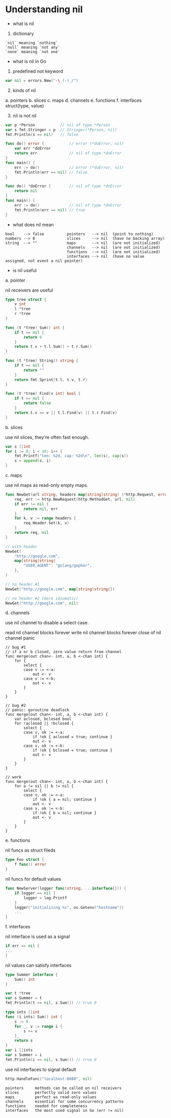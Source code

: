 # Understanding nil

- what is nil

1. dictionary

```text
`nil` meaning `nothing`
`null` meaning `not any`
`none` meaning `not one`
```

- what is nil in Go

1. predefined not keyword

```go
var nil = errors.New("-\_(-)_/")
```

2. kinds of nil

a. pointers
b. slices
c. maps
d. channels
e. functions
f. interfaces struct(type, value)

3. nil is not nil

```go
var p *Person           // nil of type *Person
var s fmt.Stringer = p  // Stringer(*Person, nil)
fmt.Println(s == nil)   // false
```

```go
func do() error {           // error (*doError, nil)
    var err *doError
    return err              // nil of type *doError
}
func main() {
    err := do()             // error (*doError, nil)
    fmt.Println(err == nil) // false
}
```

```go
func do() *doError {        // nil of type *doError
    return nil
}
func main() {
    err := do()             // nil of type *doError
    fmt.Println(err == nil) // true
}
```

- what does nil mean

```text
bool    --> false          pointers   --> nil  (point to nothing)
numbers --> 0              slices     --> nil  (have no backing array)
string  --> ""             maps       --> nil  (are not initialized)
                           channels   --> nil  (are not initialized)
                           functions  --> nil  (are not initialized)
                           interfaces --> nil  (have no value assigned, not event a nil pointer)
```

- is nil useful

a. pointer

nil receivers are useful

```go
type tree struct {
    v int
    l *tree
    r *tree
}

func (t *tree) Sum() int {
    if t == nil {
        return 0
    }
    return t.v + t.l.Sum() + t.r.Sum()
}

func (t *tree) String() string {
    if t == nil {
        return ""
    }
    return fmt.Sprint(t.l, t.v, t.r)
}

func (t *tree) Find(v int) bool {
    if t == nil {
        return false
    }
    return t.v == v || t.l.Find(v) || t.r.Find(v)
}
```

b. slices

use nil slices, they're often fast enough.

```go
var s []int
for i := 0; i < 10; i++ {
    fmt.Printf("len: %2d, cap: %2d\n", len(s), cap(s))
    s = append(s, i)
}
```

c. maps

use nil maps as read-only empty maps.

```go
func NewGet(url string, headers map[string]string) (*http.Request, error) {
    req, err := http.NewRequest(http.MethodGet, url, nil)
    if err != nil {
        return nil, err
    }
    for k, v := range headers {
        req.Header.Set(k, v)
    }
    return req, nil
}

// with header
NewGet(
    "http://google.com",
    map[string]string{
        "USER_AGENT": "golang/gopher",
    },
)

// no header #1
NewGet("http://google.com", map[string]string{})

// no header #2 (more idiomatic)
NewGet("http://google.com", nil)
```

d. channels

use nil channel to disable a select case.

  read nil channel blocks forever
  write nil channel blocks forever
  close of nil channel panic

```
// bug #1
// if a or b closed, zero value return from channel
func merge(out chan<- int, a, b <-chan int) {
    for {
        select {
        case v := <-a:
            out <- v
        case v := <-b:
            out <- v
        }
    }
}

// bug #2
// panic: goroutine deadlock
func merge(out chan<- int, a, b <-chan int) {
    var aclosed, bclosed bool
    for !aclosed || !bclosed {
        select {
        case v, ok := <-a:
            if !ok { aclosed = true; continue }
            out <- v
        case v, ok := <-b:
            if !ok { bclosed = true; continue }
            out <- v
        }
    }
}

// work
func merge(out chan<- int, a, b <-chan int) {
    for a != nil || b != nil {
        select {
        case v, ok := <-a:
            if !ok { a = nil; continue }
            out <- v
        case v, ok := <-b:
            if !ok { b = nil; continue }
            out <- v
        }
    }
}
```

e. functions

nil funcs as struct fileds

```go
type Foo struct {
    f func() error
}
```

nil funcs for default values

```go
func NewServer(logger func(string, ...interface{})) {
    if logger == nil {
        logger = log.Printf
    }
    logger("initializing %s", os.Getenv("hostname"))
    ...
}
```

f. interfaces

nil interface is used as a signal

```go
if err == nil {
...
}
```

nil values can satisfy interfaces

```go
type Summer interface {
    Sum() int
}

var t *tree
var s Summer = t
fmt.Println(t == nil, s.Sum()) // true 0

type ints []int
func (i ints) Sum() int {
    s := 0
    for _, v := range i {
        s += v
    }_
    return s
}
var i []ints
var s Summer = i
fmt.Println(i == nil, s.Sum()) // true 0
```

use nil interfaces to signal default

```go
http.HandleFunc("localhost:8080", nil)
```

```text
pointers     methods can be called on nil receivers
slices       perfectly valid zero values
maps         perfect as read-only values
channels     essential for some concurrency patterns
functions    needed for completeness
interfaces   the most used signal in Go (err != nil)
```

